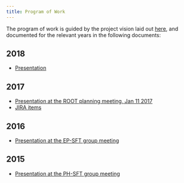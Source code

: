 ```yaml
---
title: Program of Work
---
```


The program of work is guided by the project vision laid out [here](https://indico.cern.ch/event/710739/contributions/2920120/attachments/1619048/2574778/ROOT_Vision_2020_-_SFT.pdf),
and documented for the relevant years in the following documents:

## 2018

  - [Presentation](https://indico.cern.ch/event/710739/contributions/2920120/attachments/1619048/2574780/ROOT_PoW_2018_-_SFT.pdf)

## 2017

  - [Presentation at the ROOT planning meeting, Jan 11 2017](https://indico.cern.ch/event/598604/contributions/2419269/attachments/1393870/2124204/ROOT-Plans-20170111.pdf)
  - [JIRA items](https://sft.its.cern.ch/jira/issues/?filter=10171)

## 2016

  - [Presentation at the EP-SFT group meeting](https://indico.cern.ch/event/471082/contribution/5/attachments/1208813/1763287/ROOT-Plans-20160111.pdf)

## 2015

  - [Presentation at the PH-SFT group meeting](https://indico.cern.ch/event/361434/contribution/3/attachments/719493/987636/ROOT-Plans-20150202.pdf)
